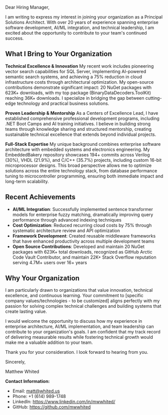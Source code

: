 Dear Hiring Manager,

I am writing to express my interest in joining your organization as a Principal Solutions Architect. With over 20 years of experience spanning enterprise software development, AI/ML integration, and technical leadership, I am excited about the opportunity to contribute to your team's continued success.

## What I Bring to Your Organization

**Technical Excellence & Innovation**
My recent work includes pioneering vector search capabilities for SQL Server, implementing AI-powered semantic search systems, and achieving a 75% reduction in cloud infrastructure costs through architectural optimization. My open-source contributions demonstrate significant impact: 20 NuGet packages with 623K+ downloads, with my top package (BinaryDataDecoders.ToolKit) reaching 36K+ downloads. I specialize in bridging the gap between cutting-edge technology and practical business solutions.

**Proven Leadership & Mentorship**
As a Centers of Excellence Lead, I have established comprehensive professional development programs, including .NET Boot Camps and AI training initiatives. I believe in building strong teams through knowledge sharing and structured mentorship, creating sustainable technical excellence that extends beyond individual projects.

**Full-Stack Expertise**
My unique background combines enterprise software architecture with embedded systems and electronics engineering. My EmbeddedBakery repository showcases 194+ commits across Verilog (30%), VHDL (21.9%), and C/C++ (35.7%) projects, including custom 16-bit microprocessor designs. This broad perspective allows me to optimize solutions across the entire technology stack, from database performance tuning to microcontroller programming, ensuring both immediate impact and long-term scalability.

## Recent Achievements

- **AI/ML Integration**: Successfully implemented sentence transformer models for enterprise fuzzy matching, dramatically improving query performance through advanced indexing techniques
- **Cost Optimization**: Reduced recurring cloud costs by 75% through systematic architecture review and API optimization
- **Framework Development**: Created reusable middleware frameworks that have enhanced productivity across multiple development teams
- **Open Source Contributions**: Developed and maintain 20 NuGet packages with 623K+ total downloads, recognized as GitHub Arctic Code Vault Contributor, and maintain 22K+ Stack Overflow reputation serving 4.7M+ users over 16+ years

## Why Your Organization

I am particularly drawn to organizations that value innovation, technical excellence, and continuous learning. Your commitment to [specific company values/technologies - to be customized] aligns perfectly with my passion for solving complex technical challenges and building systems that create lasting value.

I would welcome the opportunity to discuss how my experience in enterprise architecture, AI/ML implementation, and team leadership can contribute to your organization's goals. I am confident that my track record of delivering measurable results while fostering technical growth would make me a valuable addition to your team.

Thank you for your consideration. I look forward to hearing from you.

Sincerely,

Matthew Whited

**Contact Information:**
- Email: matt@whited.us
- Phone: +1 (614) 989-1748
- LinkedIn: https://www.linkedin.com/in/mwwhited/
- GitHub: https://github.com/mwwhited
